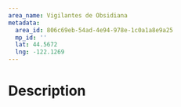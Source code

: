 ```yaml
---
area_name: Vigilantes de Obsidiana
metadata:
  area_id: 806c69eb-54ad-4e94-978e-1c0a1a8e9a25
  mp_id: ''
  lat: 44.5672
  lng: -122.1269
---
```

# Description
